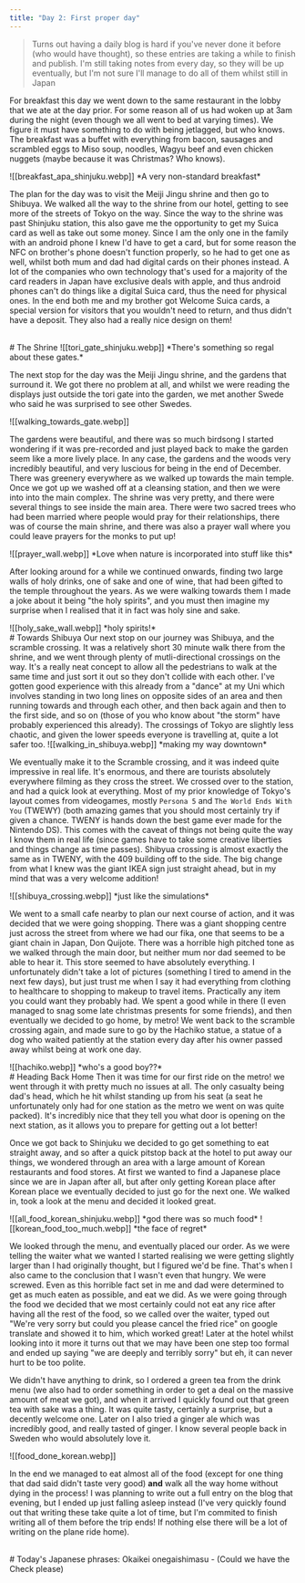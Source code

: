 ```yaml
---
title: "Day 2: First proper day"
---
```

>Turns out having a daily blog is hard if you've never done it before (who would have thought), so these entries are taking a while to finish and publish. I'm still taking notes from every day, so they will be up eventually, but I'm not sure I'll manage to do all of them whilst still in Japan

For breakfast this day we went down to the same restaurant in the lobby that we ate at the day prior. For some reason all of us had woken up at 3am during the night (even though we all went to bed at varying times). We figure it must have something to do with being jetlagged, but who knows. The breakfast was a buffet with everything from bacon, sausages and scrambled eggs to Miso soup, noodles, Wagyu beef and even chicken nuggets (maybe because it was Christmas? Who knows).

<span class="centerimg">
![[breakfast_apa_shinjuku.webp]]
*A very non-standard breakfast*
<span>

The plan for the day was to visit the Meiji Jingu shrine and then go to Shibuya. We walked all the way to the shrine from our hotel, getting to see more of the streets of Tokyo on the way. Since the way to the shrine was past Shinjuku station, this also gave me the opportunity to get my Suica card as well as take out some money. Since I am the only one in the family with an android phone I knew I'd have to get a card, but for some reason the NFC on brother's phone doesn't function properly, so he had to get one as well, whilst both mum and dad had digital cards on their phones instead. A lot of the companies who own technology that's used for a majority of the card readers in Japan have exclusive deals with apple, and thus android phones can't do things like a digital Suica card, thus the need for physical ones. In the end both me and my brother got Welcome Suica cards, a special version for visitors that you wouldn't need to return, and thus didn't have a deposit. They also had a really nice design on them!

<br>
# The Shrine

<span class="centerimg">
![[tori_gate_shinjuku.webp]]
*There's something so regal about these gates.*
</span>

The next stop for the day was the Meiji Jingu shrine, and the gardens that surround it. We got there no problem at all, and whilst we were reading the displays just outside the tori gate into the garden, we met another Swede who said he was surprised to see other Swedes.

<span class="rightimg">
<span class="smallimg">
![[walking_towards_gate.webp]]
</span>
</span>

The gardens were beautiful, and there was so much birdsong I started wondering if it was pre-recorded and just played back to make the garden seem like a more lively place. In any case, the gardens and the woods very incredibly beautiful, and very luscious for being in the end of December. There was greenery everywhere as we walked up towards the main temple. Once we got up we washed off at a cleansing station, and then we were into into the main complex. The shrine was very pretty, and there were several things to see inside the main area. There were two sacred trees who had been married where people would pray for their relationships, there was of course the main shrine, and there was also a prayer wall where you could leave prayers for the monks to put up!

<span class="centerimg">
![[prayer_wall.webp]]
*Love when nature is incorporated into stuff like this*
</span>

After looking around for a while we continued onwards, finding two large walls of holy drinks, one of sake and one of wine, that had been gifted to the temple throughout the years. As we were walking towards them I made a joke about it being "the holy spirits", and you must then imagine my surprise when I realised that it in fact was holy sine and sake.

<span class="centerimg">
![[holy_sake_wall.webp]]
*holy spirits!*
</span>

<br>
# Towards Shibuya
Our next stop on our journey was Shibuya, and the scramble crossing. It was a relatively short 30 minute walk there from the shrine, and we went through plenty of mutli-directional crossings on the way. It's a really neat concept to allow all the pedestrians to walk at the same time and just sort it out so they don't collide with each other. I've gotten good experience with this already from a "dance" at my Uni which involves standing in two long lines on opposite sides of an area and then running towards and through each other, and then back again and then to the first side, and so on (those of you who know about "the storm" have probably experienced this already). The crossings of Tokyo are slightly less chaotic, and given the lower speeds everyone is travelling at, quite a lot safer too.

<span class="rightimg">
<span class="smallimg">
![[walking_in_shibuya.webp]]
*making my way downtown*
</span>
</span>

We eventually make it to the Scramble crossing, and it was indeed quite impressive in real life. It's enormous, and there are tourists absolutely everywhere filming as they cross the street. We crossed over to the station, and had a quick look at everything. Most of my prior knowledge of Tokyo's layout comes from videogames, mostly `Persona 5` and `The World Ends With You` (TWEWY) (both amazing games that you should most certainly try if given a chance. TWENY is hands down the best game ever made for the Nintendo DS). This comes with the caveat of things not being quite the way I know them in real life (since games have to take some creative liberties and things change as time passes). Shibyua crossing is almost exactly the same as in TWENY, with the 409 building off to the side. The big change from what I knew was the giant IKEA sign just straight ahead, but in my mind that was a very welcome addition!

<span class="centerimg">
![[shibuya_crossing.webp]]
*just like the simulations*
</span>

We went to a small cafe nearby to plan our next course of action, and it was decided that we were going shopping. There was  a giant shopping centre just across the street from where we had our fika, one that seems to be a giant chain in Japan, Don Quijote. There was a horrible high pitched tone as we walked through the main door, but neither mum nor dad seemed to be able to hear it. This store seemed to have absolutely everything. I unfortunately didn't take a lot of pictures (something I tired to amend in the next few days), but just trust me when I say it had everything from clothing to healthcare to shopping to makeup to travel items. Practically any item you could want they probably had. We spent a good while in there (I even managed to snag some late christmas presents for some friends), and then eventually we decided to go home, by metro!  We went back to the scramble crossing again, and made sure to go by the Hachiko statue, a statue of a dog who waited patiently at the station every day after his owner passed away whilst being at work one day.

<span class="rightimg">
<span class="smallimg">
![[hachiko.webp]]
*who's a good boy??*
</span>
</span>

<br>
# Heading Back Home
Then it was time for our first ride on the metro! we went through it with pretty much no issues at all. The only casualty being dad's head, which he hit whilst standing up from his seat (a seat he unfortunately only had for one station as the metro we went on was quite packed). It's incredibly nice that they tell you what door is opening on the next station, as it allows you to prepare for getting out a lot better! 

Once we got back to Shinjuku we decided to go get something to eat straight away, and so after a quick pitstop back at the hotel to put away our things, we wondered through an area with a large amount of Korean restaurants and food stores. At first we wanted to find a Japanese place since we are in Japan after all, but after only getting Korean place after Korean place we eventually decided to just go for the next one. We walked in, took a look at the menu and decided it looked great.

<span class="centerimg">
![[all_food_korean_shinjuku.webp]]
*god there was so much food*
</span>

<span class="rightimg">
<span class="smallimg">
![[korean_food_too_much.webp]]
*the face of regret*
</span>
</span>

We looked through the menu, and eventually placed our order. As we were telling the waiter what we wanted I started realising we were getting slightly larger than I had originally thought, but I figured we'd be fine. That's when I also came to the conclusion that I wasn't even that hungry. We were screwed. Even as this horrible fact set in me and dad were determined to get as much eaten as possible, and eat we did. As we were going through the food we decided that we most certainly could not eat any rice after having all the rest of the food, so we called over the waiter, typed out "We're very sorry but could you please cancel the fried rice" on google translate and showed it to him, which worked great! Later at the hotel whilst looking into it more it turns out that we may have been one step too formal and ended up saying "we are deeply and terribly sorry" but eh, it can never hurt to be too polite.

We didn't have anything to drink, so I ordered a green tea from the drink menu (we also had to order something in order to get a deal on the massive amount of meat we got), and when it arrived I quickly found out that green tea with sake was a thing. It was quite tasty, certainly a surprise, but a decently welcome one. Later on I also tried a ginger ale which was incredibly good, and really tasted of ginger. I know several people back in Sweden who would absolutely love it. 

<span class="leftimg">
<span class="smallimg">
![[food_done_korean.webp]]
</span>
</span>

In the end we managed to eat almost all of the food (except for one thing that dad said didn't taste very good) **and** walk all the way home without dying in the process! I was planning to write out a full entry on the blog that evening, but I ended up just falling asleep instead (I've very quickly found out that writing these take quite a lot of time, but I'm commited to finish writing all of them before the trip ends! If nothing else there will be a lot of writing on the plane ride home).

<br>
# Today's Japanese phrases:
Okaikei onegaishimasu - (Could we have the Check please)